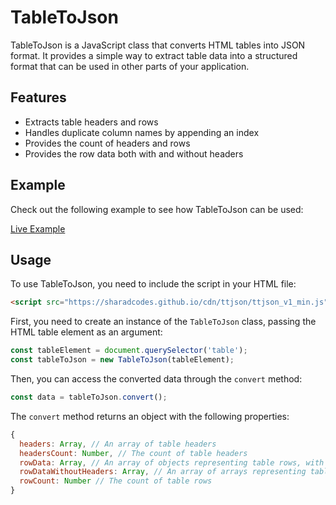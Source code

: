# TableToJson

TableToJson is a JavaScript class that converts HTML tables into JSON format. It provides a simple way to extract table data into a structured format that can be used in other parts of your application.

## Features

- Extracts table headers and rows
- Handles duplicate column names by appending an index
- Provides the count of headers and rows
- Provides the row data both with and without headers

## Example

Check out the following example to see how TableToJson can be used:

[Live Example](https://sharadcodes.github.io/cdn/ttjson/example.html)

## Usage

To use TableToJson, you need to include the script in your HTML file:

```html
<script src="https://sharadcodes.github.io/cdn/ttjson/ttjson_v1_min.js"></script>
```

First, you need to create an instance of the `TableToJson` class, passing the HTML table element as an argument:

```javascript
const tableElement = document.querySelector('table');
const tableToJson = new TableToJson(tableElement);
```

Then, you can access the converted data through the `convert` method:

```javascript
const data = tableToJson.convert();
```

The `convert` method returns an object with the following properties:

```javascript
{
  headers: Array, // An array of table headers
  headersCount: Number, // The count of table headers
  rowData: Array, // An array of objects representing table rows, with keys as headers
  rowDataWithoutHeaders: Array, // An array of arrays representing table rows, without keys
  rowCount: Number // The count of table rows
}
```